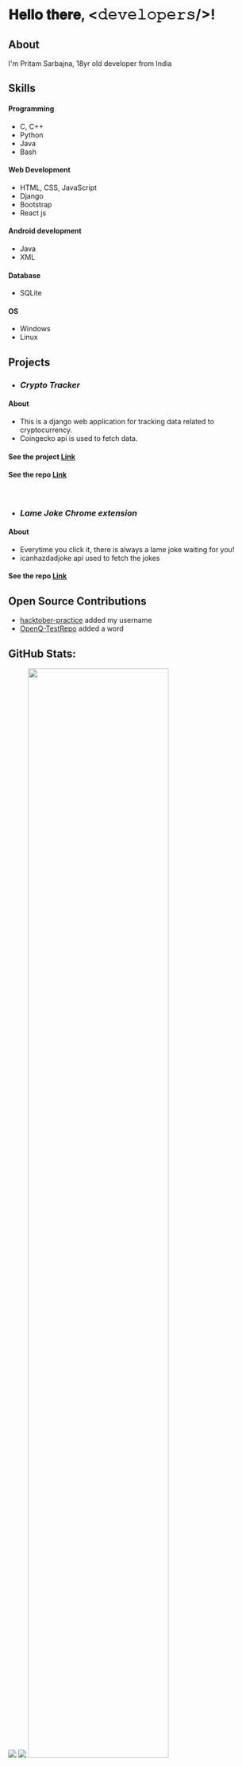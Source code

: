 # 𝐇𝐞𝐥𝐥𝐨 𝐭𝐡𝐞𝐫𝐞, <𝚍𝚎𝚟𝚎𝚕𝚘𝚙𝚎𝚛𝚜/>!

## About
I'm Pritam Sarbajna, 18yr old developer from India

## Skills

#### Programming
- C, C++
- Python
- Java
- Bash


#### Web Development
- HTML, CSS, JavaScript
- Django
- Bootstrap
- React js

#### Android development
- Java
- XML

#### Database
- SQLite

#### OS
- Windows
- Linux

## Projects

- ### ***Crypto Tracker***

#### About
- This is a django web application for tracking data related to cryptocurrency.
-  Coingecko api is used to fetch data.

#### See the project [Link](https://crypto-api-django.herokuapp.com/)
#### See the repo [Link](https://github.com/PritamSarbajna/crypto-tracker-website)

<br>

- ### ***Lame Joke Chrome extension***

#### About
- Everytime you click it, there is always a lame joke waiting for you!
- icanhazdadjoke api used to fetch the jokes

#### See the repo [Link](https://github.com/PritamSarbajna/lame-jokes-chrome-extension)

## Open Source Contributions

- [hacktober-practice](https://github.com/EddieHubCommunity/hacktoberfest-practice/pull/1115) added my username
- [OpenQ-TestRepo](https://github.com/OpenQDev/OpenQ-TestRepo/pull/354#issue-1268472423)
  added a word
  
## GitHub Stats:
<img src="https://github-readme-stats.vercel.app/api?username=PritamSarbajna&&show_icons=true&title_color=ffffff&icon_color=bb2acf&text_color=daf7dc&bg_color=151515">
<img src="https://github-readme-streak-stats.herokuapp.com?user=PritamSarbajna&theme=dark">
<img src="https://activity-graph.herokuapp.com/graph?username=PritamSarbajna&bg_color=03111c&color=4c9e95&line=8c00ff&point=3c9fdd&area=true&hide_border=true" width=75%>

## Contact
- Please find me on [LinkedIn](https://www.linkedin.com/in/pritam-sarbajna-74945821b/)
- Checkout my [website](https://pritam-sarbajna.netlify.app/)

